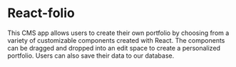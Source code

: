 # React-folio

This CMS app allows users to create their own portfolio by choosing from a variety of customizable components created with React. The components can be dragged and dropped into an edit space to create a personalized portfolio. Users can also save their data to our database.